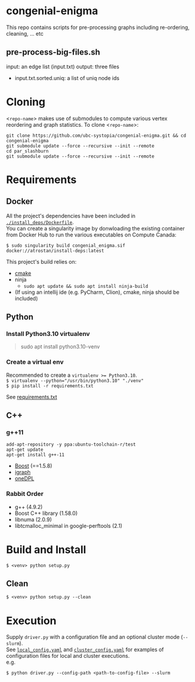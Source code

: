 # congenial-enigma

This repo contains scripts for pre-processing graphs including re-ordering, cleaning, ... etc

## pre-process-big-files.sh

input: an edge list (input.txt)
output: three files

- input.txt.sorted.uniq: a list of uniq node ids

# Cloning

<`repo-name`> makes use of submodules to compute various vertex reordering and graph statistics. To clone <`repo-name`>:  
```
git clone https://github.com/ubc-systopia/congenial-enigma.git && cd congenial-enigma
git submodule update --force --recursive --init --remote
cd par_slashburn
git submodule update --force --recursive --init --remote 
```

# Requirements

## Docker
All the project's dependencies have been included in [`./install_deps/Dockerfile`](./install_deps/Dockerfile).  
You can create a singularity image by donwloading the existing container from Docker Hub to run the various executables on Compute Canada:
```
$ sudo singularity build congenial_enigma.sif docker://atrostan/install-deps:latest
```

This project's build relies on:

- [cmake](https://cmake.org/install/)
- ninja
    - ```sudo apt update && sudo apt install ninja-build```
- (If using an intellij ide (e.g. PyCharm, Clion), cmake, ninja should be included)

## Python

### Install Python3.10 virtualenv

> sudo apt install python3.10-venv

### Create a virtual env
Recommended to create a `virtualenv >= Python3.10`.  
`$ virtualenv --python="/usr/bin/python3.10" "./venv"`  
`$ pip install -r requirements.txt`

See [requirements.txt](./requirements.txt)

## C++

### g++11
```
add-apt-repository -y ppa:ubuntu-toolchain-r/test
apt-get update
apt-get install g++-11
```

- [Boost](https://www.boost.org/) (==1.5.8)
- [igraph](https://igraph.org/c/)
- [oneDPL](https://www.intel.com/content/www/us/en/developer/articles/guide/installation-guide-for-oneapi-toolkits.html)

### Rabbit Order

- g++ (4.9.2)
- Boost C++ library (1.58.0)
- libnuma (2.0.9)
- libtcmalloc_minimal in google-perftools (2.1)

# Build and Install
`$ <venv> python setup.py`
## Clean
`$ <venv> python setup.py --clean`

# Execution
Supply `driver.py` with a configuration file and an optional cluster mode (`--slurm`).  
See [`local_config.yaml`](./local_config.yaml) and [`cluster_config.yaml`](./konect_scraper/cluster/cluster_config.yaml) for examples of configuration files for  local and cluster executions.  
e.g.
```
$ python driver.py --config-path <path-to-config-file> --slurm
```
